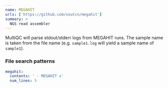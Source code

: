 ```yaml
---
name: MEGAHIT
urls: ['https://github.com/voutcn/megahit']
summary: >
  NGS read assembler
---
```


MultiQC will parse stdout/stderr logs from MEGAHIT runs. The sample name is taken from the file
name (e.g. `sample1.log` will yield a sample name of `sample1`).

### File search patterns

```yaml
megahit:
  contents: ' - MEGAHIT v'
  num_lines: 5
```